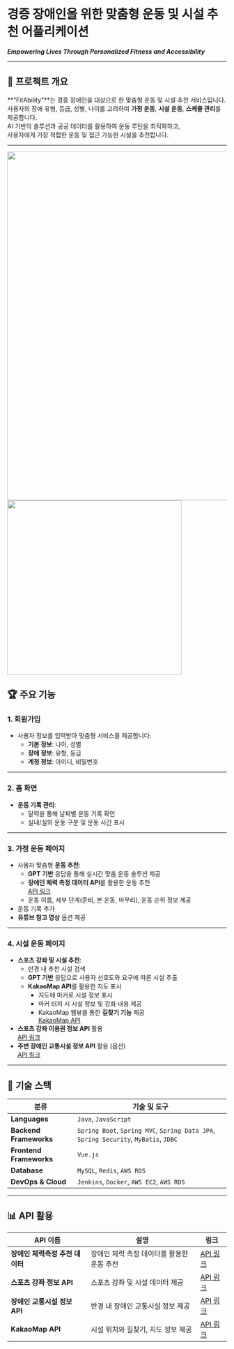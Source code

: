 # 경증 장애인을 위한 맞춤형 운동 및 시설 추천 어플리케이션

**_Empowering Lives Through Personalized Fitness and Accessibility_**


---

## 🌟 **프로젝트 개요**

**“FitAbility”**는 경증 장애인을 대상으로 한 맞춤형 운동 및 시설 추천 서비스입니다.  
사용자의 장애 유형, 등급, 성별, 나이를 고려하여 **가정 운동**, **시설 운동**, **스케줄 관리**를 제공합니다.  
AI 기반의 솔루션과 공공 데이터를 활용하여 운동 루틴을 최적화하고,  
사용자에게 가장 적합한 운동 및 접근 가능한 시설을 추천합니다.

---
<img src="https://github.com/user-attachments/assets/ca4db322-5c94-49ad-bea5-7b6a2af98fbc" width="800">
<img src="https://github.com/user-attachments/assets/205a1e3e-5be6-423f-b1bc-7c9c3d1cb05b" width="400">


## 🏆 **주요 기능**

### 1. **회원가입**
- 사용자 정보를 입력받아 맞춤형 서비스를 제공합니다:
  - **기본 정보**: 나이, 성별
  - **장애 정보**: 유형, 등급
  - **계정 정보**: 아이디, 비밀번호

---

### 2. **홈 화면**
- **운동 기록 관리**:
  - 달력을 통해 날짜별 운동 기록 확인
  - 실내/실외 운동 구분 및 운동 시간 표시

---

### 3. **가정 운동 페이지**
- 사용자 맞춤형 **운동 추천**:
  - **GPT 기반** 응답을 통해 실시간 맞춤 운동 솔루션 제공
  - **장애인 체력 측정 데이터 API**를 활용한 운동 추천  
    [API 링크](https://www.bigdata-culture.kr/bigdata/user/data_market/detail.do?id=37c48c00-151f-11ec-bbc0-d7035fffebeb)
  - 운동 이름, 세부 단계(준비, 본 운동, 마무리), 운동 순위 정보 제공
- 운동 기록 추가
- **유튜브 참고 영상** 옵션 제공

---

### 4. **시설 운동 페이지**
- **스포츠 강좌 및 시설 추천**:
  - 반경 내 추천 시설 검색
  - **GPT 기반** 응답으로 사용자 선호도와 요구에 따른 시설 추출
  - **KakaoMap API**를 활용한 지도 표시  
    - 지도에 마커로 시설 정보 표시  
    - 마커 터치 시 시설 정보 및 강좌 내용 제공  
    - KakaoMap 웹뷰를 통한 **길찾기 기능** 제공  
    [KakaoMap API](https://developers.kakao.com/docs/latest/ko/local/dev-guide)
- **스포츠 강좌 이용권 정보 API** 활용  
  [API 링크](https://www.bigdata-culture.kr/bigdata/user/data_market/detail.do?id=35f861b0-2594-11eb-af9a-4b03f0a582d6)
- **주변 장애인 교통시설 정보 API** 활용 (옵션)  
  [API 링크](https://www.bigdata-culture.kr/bigdata/user/data_market/detail.do?id=914ac658-d64b-4fc9-add5-9773393bbe51)

---

## 🚀 **기술 스택**

| **분류**             | **기술 및 도구**                                                                                     |
|-----------------------|-----------------------------------------------------------------------------------------------------|
| **Languages**         | `Java`, `JavaScript`                                                                               |
| **Backend Frameworks**| `Spring Boot`, `Spring MVC`, `Spring Data JPA`, `Spring Security`, `MyBatis`, `JDBC`               |
| **Frontend Frameworks**| `Vue.js`                                                                                          |
| **Database**          | `MySQL`, `Redis`, `AWS RDS`                                                                        |
| **DevOps & Cloud**    | `Jenkins`, `Docker`, `AWS EC2`, `AWS RDS`                                                          |

---

## 📊 **API 활용**

| **API 이름**                    | **설명**                                                                                 | **링크**                                                                                   |
|----------------------------------|-----------------------------------------------------------------------------------------|-------------------------------------------------------------------------------------------|
| **장애인 체력측정 추천 데이터**  | 장애인 체력 측정 데이터를 활용한 운동 추천                                              | [API 링크](https://www.bigdata-culture.kr/bigdata/user/data_market/detail.do?id=37c48c00-151f-11ec-bbc0-d7035fffebeb) |
| **스포츠 강좌 정보 API**         | 스포츠 강좌 및 시설 데이터 제공                                                         | [API 링크](https://www.bigdata-culture.kr/bigdata/user/data_market/detail.do?id=35f861b0-2594-11eb-af9a-4b03f0a582d6) |
| **장애인 교통시설 정보 API**     | 반경 내 장애인 교통시설 정보 제공                                                       | [API 링크](https://www.bigdata-culture.kr/bigdata/user/data_market/detail.do?id=914ac658-d64b-4fc9-add5-9773393bbe51) |
| **KakaoMap API**                 | 시설 위치와 길찾기, 지도 정보 제공                                                      | [API 링크](https://developers.kakao.com/docs/latest/ko/local/dev-guide)                   |


